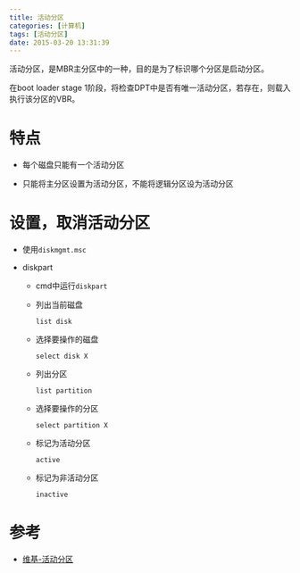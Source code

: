 ```yaml
---
title: 活动分区
categories: [计算机]
tags: [活动分区]
date: 2015-03-20 13:31:39
---
```


活动分区，是MBR主分区中的一种，目的是为了标识哪个分区是启动分区。

在boot loader stage 1阶段，将检查DPT中是否有唯一活动分区，若存在，则载入执行该分区的VBR。

# 特点

-   每个磁盘只能有一个活动分区

-   只能将主分区设置为活动分区，不能将逻辑分区设为活动分区

# 设置，取消活动分区

-   使用`diskmgmt.msc`

-   diskpart

    -   cmd中运行`diskpart`

    -   列出当前磁盘

            list disk

    -   选择要操作的磁盘

            select disk X

    -   列出分区

            list partition

    -   选择要操作的分区

            select partition X

    -   标记为活动分区

            active

    -   标记为非活动分区

            inactive

# 参考

-   [维基-活动分区](http://zh.wikipedia.org/wiki/%E6%B4%BB%E5%8A%A8%E5%88%86%E5%8C%BA)
